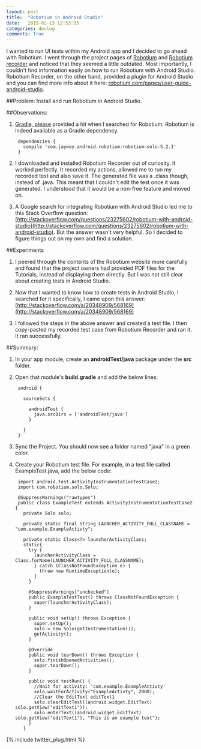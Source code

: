 ```yaml
---
layout: post
title:  "Robotium in Android Studio"
date:   2015-02-13 12:53:33
categories: devlog
comments: True
---
```


I wanted to run UI tests within my Android app and I decided to go ahead with Robotium. I went through the project pages of [Robotium](https://code.google.com/p/robotium/) and [Robotium recorder](http://robotium.com/) and noticed that they seemed a little outdated. Most importantly, I couldn't find information easily on how to run Robotium with Android Studio. Robotium Recorder, on the other hand, provided a plugin for Android Studio and you can find more info about it here: [robotium.com/pages/user-guide-android-studio](http://robotium.com/pages/user-guide-android-studio).


##Problem:
Install and run Robotium in Android Studio.

##Observations:

1. [Gradle, please](http://gradleplease.appspot.com/) provided a hit when I searched for Robotium. Robotium is indeed available as a Gradle dependency.

        dependencies {
          compile 'com.jayway.android.robotium:robotium-solo:5.2.1'
        }


2. I downloaded and installed Robotium Recorder out of curiosity. It worked perfectly. It recorded my actions, allowed me to run my recorded test and also save it. The generated file was a .class though, instead of .java. This meant that I couldn't edit the test once it was generated. I understood that it would be a non-free feature and moved on.

3. A Google search for integrating Robotium with Android Studio led me to this Stack Overflow question: [http://stackoverflow.com/questions/23275602/robotium-with-android-studio](http://stackoverflow.com/questions/23275602/robotium-with-android-studio). But the answer wasn't very helpful. So I decided to figure things out on my own and find a solution.

##Experiments

1. I peered through the contents of the Robotium website more carefully and found that the project owners had provided PDF files for the Tutorials, instead of displaying them directly. But I was not still clear about creating tests in Android Studio.

2. Now that I wanted to know how to create tests in Android Studio, I searched for it specifically, I came upon this answer: [http://stackoverflow.com/a/20348909/568169](http://stackoverflow.com/a/20348909/568169)

3. I followed the steps in the above answer and created a test file. I then copy-pasted my recorded test case from Robotium Recorder and ran it. It ran successfully.

##Summary:
1. In your app module, create an **androidTest/java** package under the **src**  folder.
2. Open that module's **build.gradle** and add the below lines:

        android {
          
          sourceSets {
            
            androidTest {
              java.srcDirs = ['androidTest/java']
            }
            
          }
        }

3. Sync the Project. You should now see a folder named "java" in a green color.
4. Create your Robotium test file. For example, in a test file called ExampleTest.java, add the below code:

        import android.test.ActivityInstrumentationTestCase2;
        import com.robotium.solo.Solo;

        @SuppressWarnings("rawtypes")
        public class ExampleTest extends ActivityInstrumentationTestCase2 {
          private Solo solo;
          
          private static final String LAUNCHER_ACTIVITY_FULL_CLASSNAME = "com.example.ExampleActivty";
          
          private static Class<?> launcherActivityClass;
          static{
            try {
              launcherActivityClass = Class.forName(LAUNCHER_ACTIVITY_FULL_CLASSNAME);
              } catch (ClassNotFoundException e) {
                throw new RuntimeException(e);
              }
            }
            
            @SuppressWarnings("unchecked")
            public ExampleTestTest() throws ClassNotFoundException {
              super(launcherActivityClass);
            }
            
            public void setUp() throws Exception {
              super.setUp();
              solo = new Solo(getInstrumentation());
              getActivity();
            }
            
            @Override
            public void tearDown() throws Exception {
              solo.finishOpenedActivities();
              super.tearDown();
            }
            
            public void testRun() {
              //Wait for activity: 'com.example.ExampleActivty'
              solo.waitForActivity("ExampleActivty", 2000);
              //Clear the EditText editText1
              solo.clearEditText((android.widget.EditText) solo.getView("editText1"));
              solo.enterText((android.widget.EditText) solo.getView("editText1"), "This is an example text");
            }
          }
          
{% include twitter_plug.html %}
